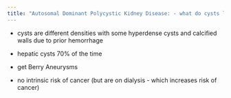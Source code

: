 ```yaml
---
title: "Autosomal Dominant Polycystic Kidney Disease: - what do cysts look like? - 2 things you need to know - intrinsic risk of cancer?"
---
```

- cysts are different densities with some hyperdense cysts and calcified walls due to prior hemorrhage

- hepatic cysts 70% of the time
- get Berry Aneurysms

- no intrinsic risk of cancer (but are on dialysis - which increases risk of cancer)


